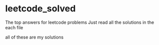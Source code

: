 # leetcode_solved
The top answers for leetcode problems 
Just read all the solutions in the each file


all of these are my solutions
